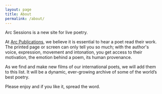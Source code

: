 ```yaml
---
layout: page
title: About
permalink: /about/
---
```


Arc Sessions is a new site for live poetry.

At [Arc Publications](http://arcpublications.co.uk/), we believe it is essential to hear a poet read their work. The printed page or screen can only tell you so much; with the author's voice, expression, movement and intonation, you get access to their motivation, the emotion behind a poem, its human provenance.

As we find and make new films of our international poets, we will add them to this list. It will be a dynamic, ever-growing archive of some of the world&rsquo;s best poetry.

Please enjoy and if you like it, spread the word.
